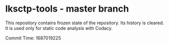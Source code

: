 # lksctp-tools - master branch

This repository contains frozen state of the repository.
Its history is cleared. It is used only for static code
analysis with Codacy.

Commit Time: 1687019225